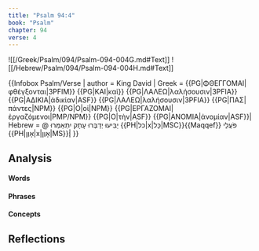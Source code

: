 ```yaml
---
title: "Psalm 94:4"
book: "Psalm"
chapter: 94
verse: 4
---
```

![[/Greek/Psalm/094/Psalm-094-004G.md#Text]]
![[/Hebrew/Psalm/094/Psalm-094-004H.md#Text]]

{{Infobox Psalm/Verse |
  author = King David |
  Greek = {{PG|ΦΘΕΓΓΟΜΑΙ|φθέγξονται|3PFIM}} {{PG|ΚΑΙ|καὶ}} {{PG|ΛΑΛΕΩ|λαλήσουσιν|3PFIA}} {{PG|ΑΔΙΚΙΑ|ἀδικίαν|ASF}} {{PG|ΛΑΛΕΩ|λαλήσουσιν|3PFIA}} {{PG|ΠΑΣ|πάντες|NPM}} {{PG|Ο|οἱ|NPM}} {{PG|ΕΡΓΑΖΟΜΑΙ|ἐργαζόμενοι|PMP/NPM}} {{PG|Ο|τὴν|ASF}} {{PG|ΑΝΟΜΙΑ|ἀνομίαν|ASF}}|
  Hebrew = @
יַבִּיעוּ
יְדַבְּרוּ
עָתָק
יִתְאַמְּרוּ
{{PH|כל|x|כָּל|MSC}}{{Maqqef}}
פֹּעֲלֵי
{{PH|אָוֶן|x|אָוֶן|MS}}׃|
}}

## Analysis

#### Words

#### Phrases

#### Concepts

## Reflections
